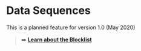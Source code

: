 # Data Sequences

This is a planned feature for version 1.0 (May 2020)

> :arrow_right: **[Learn about the Blocklist](blocklist.md)**
